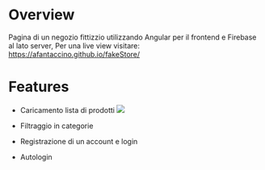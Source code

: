 # Overview

Pagina di un negozio fittizzio utilizzando Angular per il frontend e Firebase al lato server, 
Per una live view visitare: https://afantaccino.github.io/fakeStore/

# Features

- Caricamento lista di prodotti
    ![](https://media.giphy.com/media/v1.Y2lkPTc5MGI3NjExZTM1OGYwOGExZTI2YzJmMzI3YzUzMGZhMWY0YWQwYzE4NWVkOGUwNSZlcD12MV9pbnRlcm5hbF9naWZzX2dpZklkJmN0PWc/oS0lzuZ5UmTg8eb339/giphy.gif)<br>

- Filtraggio in categorie

- Registrazione di un account e login

- Autologin
